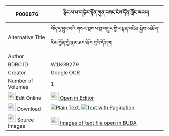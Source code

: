 |P006876|རྙིང་མ་པ་གཏེར་སྟོན་ཀུན་བཟང་ངེས་དོན་ཀློང་ཡངས། 
| --- | --- 
|Alternative Title |བོད་དུ་བྱུང་བའི་གསང་སྔགས་སྔ་འགྱུར་གྱི་བསྟན་འཛིན་སྐྱེས་མཆོག་རིམ་བྱོན་གྱི་རྣམ་ཐར་ནོར་བུའི་དོ་ཤལ།
|Author | 
|BDRC ID | W1KG9279
|Creator | Google OCR
|Number of Volumes| 1
|<img width="25" src="https://img.icons8.com/color/25/000000/edit-property.png">Edit Online| [<img width="25" src="https://avatars.githubusercontent.com/u/45091458?s=200&v=4"> Open in Editor](http://editor.openpecha.org/P006876)
|<img width="25" src="https://img.icons8.com/fluent/48/000000/download-2.png"/>  Download | [![](https://img.icons8.com/color/20/000000/txt.png)Plain Text](https://github.com/Openpecha/P006876/releases/download/v1/nyingmapa_terton_kunzang_ngedo_plain_P006876.zip), [![](https://img.icons8.com/color/20/000000/txt.png)Text with Pagination](https://github.com/Openpecha/P006876/releases/download/v1/nyingmapa_terton_kunzang_ngedo_pages_P006876.zip)
|<img width="25" src="https://img.icons8.com/plasticine/100/000000/pictures-folder.png"/>  Source Images | [<img width="25" src="https://library.bdrc.io/icons/BUDA-small.svg"> Images of text file open in BUDA](https://library.bdrc.io/show/bdr:W1KG9279)